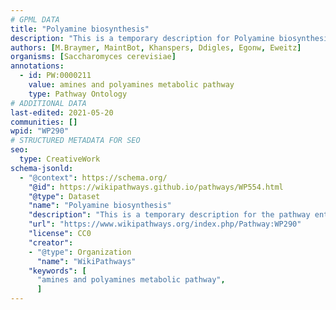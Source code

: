 ```yaml
---
# GPML DATA
title: "Polyamine biosynthesis"
description: "This is a temporary description for Polyamine biosynthesis"
authors: [M.Braymer, MaintBot, Khanspers, Ddigles, Egonw, Eweitz]
organisms: [Saccharomyces cerevisiae]
annotations:
  - id: PW:0000211
    value: amines and polyamines metabolic pathway
    type: Pathway Ontology
# ADDITIONAL DATA
last-edited: 2021-05-20
communities: []
wpid: "WP290"
# STRUCTURED METADATA FOR SEO
seo:
  type: CreativeWork
schema-jsonld:
  - "@context": https://schema.org/
    "@id": https://wikipathways.github.io/pathways/WP554.html
    "@type": Dataset
    "name": "Polyamine biosynthesis"
    "description": "This is a temporary description for the pathway entitled: Polyamine biosynthesis"
    "url": "https://www.wikipathways.org/index.php/Pathway:WP290"
    "license": CC0
    "creator":
    - "@type": Organization
      "name": "WikiPathways"
    "keywords": [
      "amines and polyamines metabolic pathway",
      ]
---
```

